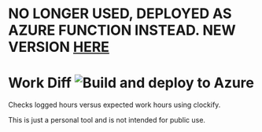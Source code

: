 # NO LONGER USED, DEPLOYED AS AZURE FUNCTION INSTEAD. NEW VERSION [HERE](https://github.com/Wobbley/work-diff-function)

# Work Diff ![Build and deploy to Azure](https://github.com/Wobbley/work-diff/workflows/Build%20and%20deploy%20to%20Azure/badge.svg?branch=main)

Checks logged hours versus expected work hours using clockify.

This is just a personal tool and is not intended for public use.
